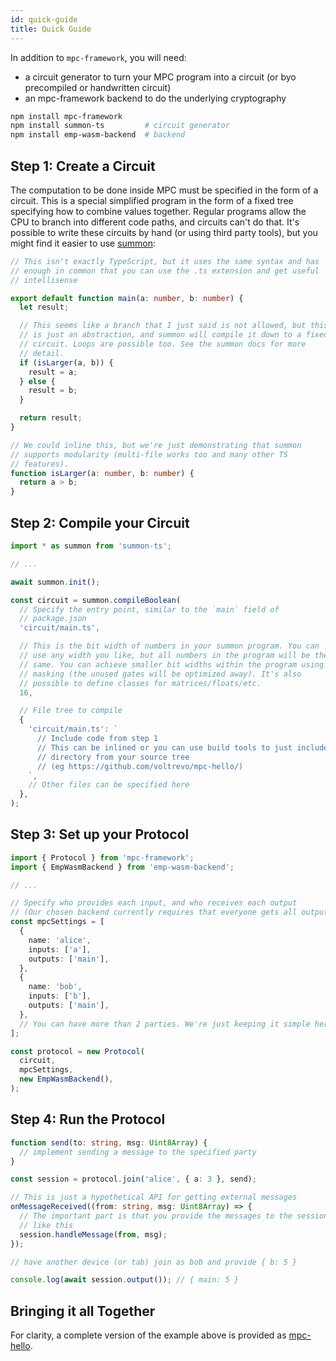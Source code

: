```yaml
---
id: quick-guide
title: Quick Guide
---
```


In addition to `mpc-framework`, you will need:

- a circuit generator to turn your MPC program into a circuit (or byo precompiled or handwritten circuit)
- an mpc-framework backend to do the underlying cryptography

```sh
npm install mpc-framework
npm install summon-ts         # circuit generator
npm install emp-wasm-backend  # backend
```

## Step 1: Create a Circuit

The computation to be done inside MPC must be specified in the form of a
circuit. This is a special simplified program in the form of a fixed tree
specifying how to combine values together. Regular programs allow the CPU to
branch into different code paths, and circuits can't do that. It's possible to
write these circuits by hand (or using third party tools), but you might find it
easier to use [summon](https://github.com/voltrevo/summon/):

```ts
// This isn't exactly TypeScript, but it uses the same syntax and has
// enough in common that you can use the .ts extension and get useful
// intellisense

export default function main(a: number, b: number) {
  let result;

  // This seems like a branch that I just said is not allowed, but this
  // is just an abstraction, and summon will compile it down to a fixed
  // circuit. Loops are possible too. See the summon docs for more
  // detail.
  if (isLarger(a, b)) {
    result = a;
  } else {
    result = b;
  }

  return result;
}

// We could inline this, but we're just demonstrating that summon
// supports modularity (multi-file works too and many other TS
// features).
function isLarger(a: number, b: number) {
  return a > b;
}
```

## Step 2: Compile your Circuit

```ts
import * as summon from 'summon-ts';

// ...

await summon.init();

const circuit = summon.compileBoolean(
  // Specify the entry point, similar to the `main` field of
  // package.json
  'circuit/main.ts',

  // This is the bit width of numbers in your summon program. You can
  // use any width you like, but all numbers in the program will be the
  // same. You can achieve smaller bit widths within the program using
  // masking (the unused gates will be optimized away). It's also
  // possible to define classes for matrices/floats/etc.
  16,

  // File tree to compile
  {
    'circuit/main.ts': `
      // Include code from step 1
      // This can be inlined or you can use build tools to just include a
      // directory from your source tree
      // (eg https://github.com/voltrevo/mpc-hello/)
    `,
    // Other files can be specified here
  },
);
```

## Step 3: Set up your Protocol

```ts
import { Protocol } from 'mpc-framework';
import { EmpWasmBackend } from 'emp-wasm-backend';

// ...

// Specify who provides each input, and who receives each output
// (Our chosen backend currently requires that everyone gets all outputs)
const mpcSettings = [
  {
    name: 'alice',
    inputs: ['a'],
    outputs: ['main'],
  },
  {
    name: 'bob',
    inputs: ['b'],
    outputs: ['main'],
  },
  // You can have more than 2 parties. We're just keeping it simple here.
];

const protocol = new Protocol(
  circuit,
  mpcSettings,
  new EmpWasmBackend(),
);
```

## Step 4: Run the Protocol

```ts
function send(to: string, msg: Uint8Array) {
  // implement sending a message to the specified party
}

const session = protocol.join('alice', { a: 3 }, send);

// This is just a hypothetical API for getting external messages
onMessageReceived((from: string, msg: Uint8Array) => {
  // The important part is that you provide the messages to the session
  // like this
  session.handleMessage(from, msg);
});

// have another device (or tab) join as bob and provide { b: 5 }

console.log(await session.output()); // { main: 5 }
```

## Bringing it all Together

For clarity, a complete version of the example above is provided as
[mpc-hello](https://mpc.pse.dev/apps/hello).
